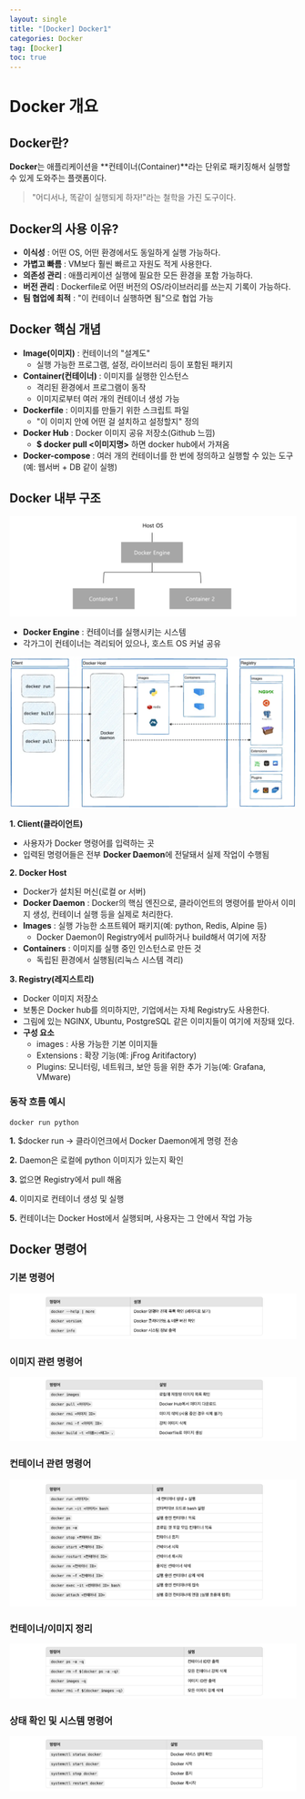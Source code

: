 ```yaml
---
layout: single
title: "[Docker] Docker1"
categories: Docker
tag: [Docker]
toc: true
---
```


# Docker 개요

## Docker란?
 **Docker**는 애플리케이션을 **컨테이너(Container)**라는 단위로 패키징해서 실행할 수 있게 도와주는 플랫폼이다.
 > "어디서나, 똑같이 실행되게 하자!"라는 철학을 가진 도구이다.

## Docker의 사용 이유?
 - **이식성** : 어떤 OS, 어떤 환경에서도 동일하게 실행 가능하다.
 - **가볍고 빠름** : VM보다 훨씬 빠르고 자원도 적게 사용한다.
 - **의존성 관리** : 애플리케이션 실행에 필요한 모든 환경을 포함 가능하다.
 - **버전 관리** : Dockerfile로 어떤 버전의 OS/라이브러리를 쓰는지 기록이 가능하다.
 - **팀 협업에 최적** : "이 컨테이너 실행하면 됨"으로 협업 가능

## Docker 핵심 개념
 - **Image(이미지)** : 컨테이너의 "설계도"
    - 실행 가능한 프로그램, 설정, 라이브러리 등이 포함된 패키지
 - **Container(컨테이너)** : 이미지를 실행한 인스턴스
    - 격리된 환경에서 프로그램이 동작
    - 이미지로부터 여러 개의 컨테이너 생성 가능
 - **Dockerfile** : 이미지를 만들기 위한 스크립트 파일
    - "이 이미지 안에 어떤 걸 설치하고 설정할지" 정의
 - **Docker Hub** : Docker 이미지 공유 저장소(Github 느낌)
    - **$ docker pull <이미지명>** 하면 docker hub에서 가져옴
 - **Docker-compose** : 여러 개의 컨테이너를 한 번에 정의하고 실행할 수 있는 도구(예: 웹서버 + DB 같이 실행)


## Docker 내부 구조

![Alt text](/assets/DKimages/DockerArch.png)

 - **Docker Engine** : 컨테이너를 실행시키는 시스템
 - 각가그이 컨테이너는 격리되어 있으나, 호스트 OS 커널 공유

![Alt text](/assets/DKimages/docker-architecture.webp)

**1. Client(클라이언트)**
 - 사용자가 Docker 명령어를 입력하는 곳
 - 입력된 명령어들은 전부 **Docker Daemon**에 전달돼서 실제 작업이 수행됨

**2. Docker Host**
 - Docker가 설치된 머신(로컬 or 서버)
 - **Docker Daemon** : Docker의 핵심 엔진으로, 클라이언트의 명령어를 받아서 이미지 생성, 컨테이너 실행 등을 실제로 처리한다.
 - **Images** : 실행 가능한 소프트웨어 패키지(예: python, Redis, Alpine 등)
    - Docker Daemon이 Registry에서 pull하거나 build해서 여기에 저장
 - **Containers** : 이미지를 실행 중인 인스턴스로 만든 것
    - 독립된 환경에서 실행됨(리눅스 시스템 격리)

**3. Registry(레지스트리)** 
 - Docker 이미지 저장소
 - 보통은 Docker hub를 의미하지만, 기업에서는 자체 Registry도 사용한다.
 - 그림에 있는 NGINX, Ubuntu, PostgreSQL 같은 이미지들이 여기에 저장돼 있다.
 - **구성 요소**
    - images : 사용 가능한 기본 이미지들
    - Extensions : 확장 기능(예: jFrog Aritifactory)
    - Plugins: 모니터링, 네트워크, 보안 등을 위한 추가 기능(예: Grafana, VMware)

### 동작 흐름 예시

```
docker run python
```

**1.** $docker run -> 클라이언크에서 Docker Daemon에게 명령 전송

**2.** Daemon은 로컬에 python 이미지가 있는지 확인

**3.** 없으면 Registry에서 pull 해옴

**4.** 이미지로 컨테이너 생성 및 실행

**5.** 컨테이너는 Docker Host에서 실행되며, 사용자는 그 안에서 작업 가능

## Docker 명령어

### 기본 명령어

![Alt text](/assets/DKimages/BasicI.png)

### 이미지 관련 명령어

![Alt text](/assets/DKimages/imageI.png)

### 컨테이너 관련 명령어

![Alt text](/assets/DKimages/containerI.png)

### 컨테이너/이미지 정리

![Alt text](/assets/DKimages/con_imgI.png)

### 상태 확인 및 시스템 명령어

![Alt text](/assets/DKimages/systemctlI.png)